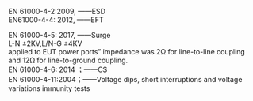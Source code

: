 EN 61000-4-2:2009, ——ESD  
EN61000-4-4: 2012, ——EFT  

EN 61000-4-5: 2017, ——Surge  
L-N ±2KV,L/N-G ±4KV  
applied to EUT power ports” impedance was 2Ω for line-to-line coupling and 12Ω for line-to-ground coupling.    
EN 61000-4-6: 2014 ；——CS  
EN 61000-4-11:2004；——Voltage dips, short interruptions and voltage variations immunity tests
